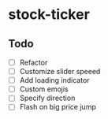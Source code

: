 # stock-ticker

## Todo

- [ ] Refactor
- [ ] Customize slider speeed
- [ ] Add loading indicator
- [ ] Custom emojis
- [ ] Specify direction 
- [ ] Flash on big price jump 
